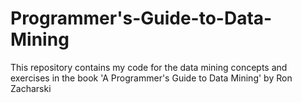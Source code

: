 # Programmer's-Guide-to-Data-Mining
This repository contains my code for the data mining concepts and exercises in the book 'A Programmer's Guide to Data Mining' by Ron Zacharski
